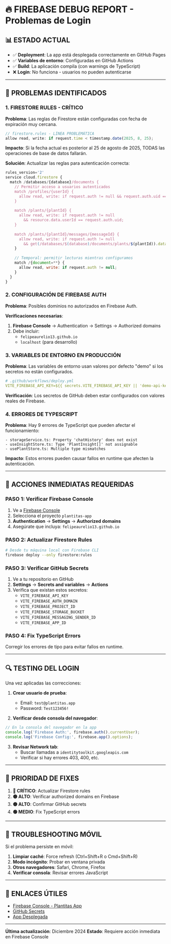 # 🔥 FIREBASE DEBUG REPORT - Problemas de Login

## 📊 ESTADO ACTUAL
- ✅ **Deployment**: La app está desplegada correctamente en GitHub Pages
- ✅ **Variables de entorno**: Configuradas en GitHub Actions
- ✅ **Build**: La aplicación compila (con warnings de TypeScript)
- ❌ **Login**: No funciona - usuarios no pueden autenticarse

---

## 🚨 PROBLEMAS IDENTIFICADOS

### 1. **FIRESTORE RULES - CRÍTICO**
**Problema**: Las reglas de Firestore están configuradas con fecha de expiración muy cercana.

```javascript
// firestore.rules - LÍNEA PROBLEMÁTICA
allow read, write: if request.time < timestamp.date(2025, 8, 25);
```

**Impacto**: Si la fecha actual es posterior al 25 de agosto de 2025, TODAS las operaciones de base de datos fallarán.

**Solución**: Actualizar las reglas para autenticación correcta:

```javascript
rules_version='2'
service cloud.firestore {
  match /databases/{database}/documents {
    // Permitir acceso a usuarios autenticados
    match /profiles/{userId} {
      allow read, write: if request.auth != null && request.auth.uid == userId;
    }
    
    match /plants/{plantId} {
      allow read, write: if request.auth != null 
        && resource.data.userId == request.auth.uid;
    }
    
    match /plants/{plantId}/messages/{messageId} {
      allow read, write: if request.auth != null 
        && get(/databases/$(database)/documents/plants/$(plantId)).data.userId == request.auth.uid;
    }
    
    // Temporal: permitir lecturas mientras configuramos
    match /{document=**} {
      allow read, write: if request.auth != null;
    }
  }
}
```

### 2. **CONFIGURACIÓN DE FIREBASE AUTH**
**Problema**: Posibles dominios no autorizados en Firebase Auth.

**Verificaciones necesarias**:
1. **Firebase Console** → Authentication → Settings → Authorized domains
2. Debe incluir: 
   - `felipeaurelio13.github.io`
   - `localhost` (para desarrollo)

### 3. **VARIABLES DE ENTORNO EN PRODUCCIÓN**
**Problema**: Las variables de entorno usan valores por defecto "demo" si los secretos no están configurados.

```yaml
# .github/workflows/deploy.yml
VITE_FIREBASE_API_KEY=${{ secrets.VITE_FIREBASE_API_KEY || 'demo-api-key' }}
```

**Verificación**: Los secretos de GitHub deben estar configurados con valores reales de Firebase.

### 4. **ERRORES DE TYPESCRIPT**
**Problema**: Hay 9 errores de TypeScript que pueden afectar el funcionamiento:

```
- storageService.ts: Property 'chatHistory' does not exist
- useInsightStore.ts: Type 'PlantInsight[]' not assignable
- usePlantStore.ts: Multiple type mismatches
```

**Impacto**: Estos errores pueden causar fallos en runtime que afecten la autenticación.

---

## 🔧 ACCIONES INMEDIATAS REQUERIDAS

### PASO 1: Verificar Firebase Console
1. Ve a [Firebase Console](https://console.firebase.google.com/)
2. Selecciona el proyecto `plantitas-app`
3. **Authentication** → **Settings** → **Authorized domains**
4. Asegúrate que incluya: `felipeaurelio13.github.io`

### PASO 2: Actualizar Firestore Rules
```bash
# Desde tu máquina local con Firebase CLI
firebase deploy --only firestore:rules
```

### PASO 3: Verificar GitHub Secrets
1. Ve a tu repositorio en GitHub
2. **Settings** → **Secrets and variables** → **Actions**
3. Verifica que existan estos secretos:
   - `VITE_FIREBASE_API_KEY`
   - `VITE_FIREBASE_AUTH_DOMAIN`
   - `VITE_FIREBASE_PROJECT_ID`
   - `VITE_FIREBASE_STORAGE_BUCKET`
   - `VITE_FIREBASE_MESSAGING_SENDER_ID`
   - `VITE_FIREBASE_APP_ID`

### PASO 4: Fix TypeScript Errors
Corregir los errores de tipo para evitar fallos en runtime.

---

## 🔍 TESTING DEL LOGIN

Una vez aplicadas las correcciones:

1. **Crear usuario de prueba**:
   - Email: `test@plantitas.app`
   - Password: `Test123456!`

2. **Verificar desde consola del navegador**:
```javascript
// En la consola del navegador en la app
console.log('Firebase Auth:', firebase.auth().currentUser);
console.log('Firebase Config:', firebase.app().options);
```

3. **Revisar Network tab**:
   - Buscar llamadas a `identitytoolkit.googleapis.com`
   - Verificar si hay errores 403, 400, etc.

---

## 🎯 PRIORIDAD DE FIXES

1. **🔴 CRÍTICO**: Actualizar Firestore rules
2. **🟡 ALTO**: Verificar authorized domains en Firebase
3. **🟡 ALTO**: Confirmar GitHub secrets
4. **🟢 MEDIO**: Fix TypeScript errors

---

## 📱 TROUBLESHOOTING MÓVIL

Si el problema persiste en móvil:

1. **Limpiar caché**: Force refresh (Ctrl+Shift+R o Cmd+Shift+R)
2. **Modo incógnito**: Probar en ventana privada
3. **Otros navegadores**: Safari, Chrome, Firefox
4. **Verificar consola**: Revisar errores JavaScript

---

## 🔗 ENLACES ÚTILES

- [Firebase Console - Plantitas App](https://console.firebase.google.com/)
- [GitHub Secrets](https://github.com/felipeaurelio13/plantitas-app/settings/secrets/actions)
- [App Desplegada](https://felipeaurelio13.github.io/plantitas-app/)

---

**Última actualización**: Diciembre 2024
**Estado**: Requiere acción inmediata en Firebase Console